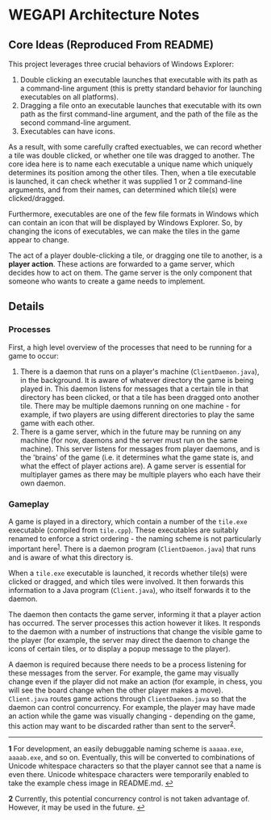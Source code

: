 # WEGAPI Architecture Notes

## Core Ideas (Reproduced From README)

This project leverages three crucial behaviors of Windows Explorer:

1. Double clicking an executable launches that executable with its path as a command-line argument (this is pretty standard behavior for launching executables on all platforms).
2. Dragging a file onto an executable launches that executable with its own path as the first command-line argument, and the path of the file as the second command-line argument.
3. Executables can have icons.

As a result, with some carefully crafted exectuables, we can record whether a tile was double clicked, or whether one tile was dragged to another. The core idea here is to name each executable a unique name which uniquely determines its position among the other tiles. Then, when a tile executable is launched, it can check whether it was supplied 1 or 2 command-line arguments, and from their names, can determined which tile(s) were clicked/dragged.

Furthermore, executables are one of the few file formats in Windows which can contain an icon that will be displayed by Windows Explorer. So, by changing the icons of executables, we can make the tiles in the game appear to change.

The act of a player double-clicking a tile, or dragging one tile to another, is a **player action**. These actions are forwarded to a game server, which decides how to act on them. The game server is the only component that someone who wants to create a game needs to implement.

## Details

### Processes

First, a high level overview of the processes that need to be running for a game to occur:

1. There is a daemon that runs on a player's machine (`ClientDaemon.java`), in the background. It is aware of whatever directory the game is being played in. This daemon listens for messages that a certain tile in that directory has been clicked, or that a tile has been dragged onto another tile. There may be multiple daemons running on one machine - for example, if two players are using different directories to play the same game with each other.
2. There is a game server, which in the future may be running on any machine (for now, daemons and the server must run on the same machine). This server listens for messages from player daemons, and is the 'brains' of the game (i.e. it determines what the game state is, and what the effect of player actions are). A game server is essential for multiplayer games as there may be multiple players who each have their own daemon.

### Gameplay

A game is played in a directory, which contain a number of the `tile.exe` executable (compiled from `tile.cpp`). These executables are suitably renamed to enforce a strict ordering - the naming scheme is not particularly important here<sup id="backref1">[1](#footnote1)</sup>. There is a daemon program (`ClientDaemon.java`) that runs and is aware of what this directory is.

When a `tile.exe` executable is launched, it records whether tile(s) were clicked or dragged, and which tiles were involved. It then forwards this information to a Java program (`Client.java`), who itself forwards it to the daemon.

The daemon then contacts the game server, informing it that a player action has occurred. The server processes this action however it likes. It responds to the daemon with a number of instructions that change the visible game to the player (for example, the server may direct the daemon to change the icons of certain tiles, or to display a popup message to the player).

A daemon is required because there needs to be a process listening for these messages from the server. For example, the game may visually change even if the player did not make an action (for example, in chess, you will see the board change when the other player makes a move). `Client.java` routes game actions through `ClientDaemon.java` so that the daemon can control concurrency. For example, the player may have made an action while the game was visually changing - depending on the game, this action may want to be discarded rather than sent to the server<sup id="backref2">[2](#footnote2)</sup>.

****

<b id="footnote1">1</b> For development, an easily debuggable naming scheme is `aaaaa.exe`, `aaaab.exe`, and so on. Eventually, this will be converted to combinations of Unicode whitespace characters so that the player cannot see that a name is even there. Unicode whitespace characters were temporarily enabled to take the example chess image in README.md. [↩](#backref1)

<b id="footnote2">2</b> Currently, this potential concurrency control is not taken advantage of. However, it may be used in the future. [↩](#backref2)
